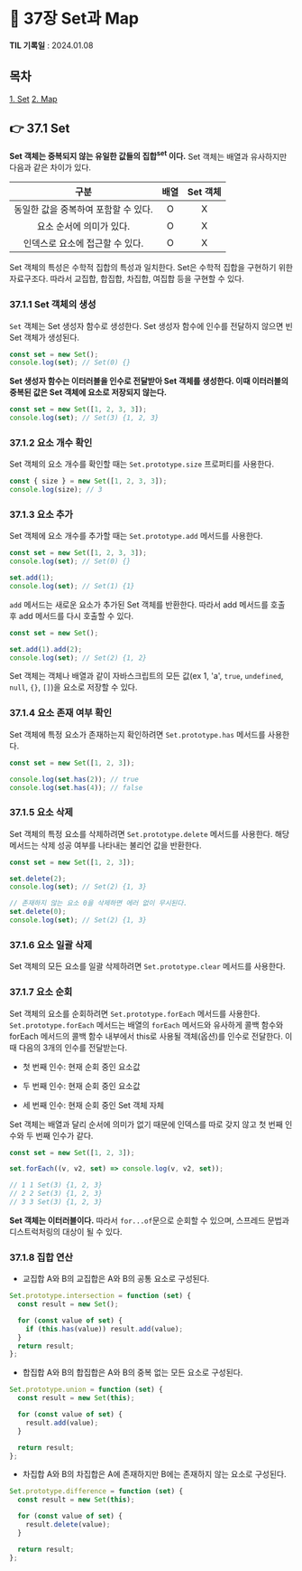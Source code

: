 # 📌 37장 Set과 Map

**TIL 기록일** : 2024.01.08

## 목차

[1. Set](#-371-set)
[2. Map](#-372-map)

## 👉 37.1 Set

**Set 객체는 중복되지 않는 유일한 값들의 집합<sup>set</sup> 이다.** Set 객체는 배열과 유사하지만 다음과 같은 차이가 있다.

|               **구분**               | **배열** | **Set 객체** |
| :----------------------------------: | :------: | :----------: |
| 동일한 값을 중복하여 포함할 수 있다. |    O     |      X       |
|       요소 순서에 의미가 있다.       |    O     |      X       |
|   인덱스로 요소에 접근할 수 있다.    |    O     |      X       |

Set 객체의 특성은 수학적 집합의 특성과 일치한다. Set은 수학적 집합을 구현하기 위한 자료구조다. 따라서 교집합, 합집합, 차집합, 여집합 등을 구현할 수 있다.

### 37.1.1 Set 객체의 생성

`Set` 객체는 Set 생성자 함수로 생성한다. Set 생성자 함수에 인수를 전달하지 않으면 빈 Set 객체가 생성된다.

```javascript
const set = new Set();
console.log(set); // Set(0) {}
```

**Set 생성자 함수는 이터러블을 인수로 전달받아 Set 객체를 생성한다. 이때 이터러블의 중복된 값은 Set 객체에 요소로 저장되지 않는다.**

```javascript
const set = new Set([1, 2, 3, 3]);
console.log(set); // Set(3) {1, 2, 3}
```

### 37.1.2 요소 개수 확인

Set 객체의 요소 개수를 확인할 때는 `Set.prototype.size` 프로퍼티를 사용한다.

```javascript
const { size } = new Set([1, 2, 3, 3]);
console.log(size); // 3
```

### 37.1.3 요소 추가

Set 객체에 요소 개수를 추가할 때는 `Set.prototype.add` 메서드를 사용한다.

```javascript
const set = new Set([1, 2, 3, 3]);
console.log(set); // Set(0) {}

set.add(1);
console.log(set); // Set(1) {1}
```

`add` 메서드는 새로운 요소가 추가된 Set 객체를 반환한다. 따라서 add 메서드를 호출 후 add 메서드를 다시 호출할 수 있다.

```javascript
const set = new Set();

set.add(1).add(2);
console.log(set); // Set(2) {1, 2}
```

Set 객체는 객체나 배열과 같이 자바스크립트의 모든 값(ex 1, 'a', `true`, `undefined`, `null`, `{}`, `[]`)을 요소로 저장할 수 있다.

### 37.1.4 요소 존재 여부 확인

Set 객체에 특정 요소가 존재하는지 확인하려면 `Set.prototype.has` 메서드를 사용한다.

```javascript
const set = new Set([1, 2, 3]);

console.log(set.has(2)); // true
console.log(set.has(4)); // false
```

### 37.1.5 요소 삭제

Set 객체의 특정 요소를 삭제하려면 `Set.prototype.delete` 메서드를 사용한다. 해당 메서드는 삭제 성공 여부를 나타내는 불리언 값을 반환한다.

```javascript
const set = new Set([1, 2, 3]);

set.delete(2);
console.log(set); // Set(2) {1, 3}

// 존재하지 않는 요소 0을 삭제하면 에러 없이 무시된다.
set.delete(0);
console.log(set); // Set(2) {1, 3}
```

### 37.1.6 요소 일괄 삭제

Set 객체의 모든 요소를 일괄 삭제하려면 `Set.prototype.clear` 메서드를 사용한다.

### 37.1.7 요소 순회

Set 객체의 요소를 순회하려면 `Set.prototype.forEach` 메서드를 사용한다. `Set.prototype.forEach` 메서드는 배열의 `forEach` 메서드와 유사하게 콜백 함수와 forEach 메서드의 콜백 함수 내부에서 this로 사용될 객체(옵션)를 인수로 전달한다. 이때 다음의 3개의 인수를 전달받는다.

- 첫 번째 인수: 현재 순회 중인 요소값

- 두 번째 인수: 현재 순회 중인 요소값

- 세 번째 인수: 현재 순회 중인 Set 객체 자체

Set 객체는 배열과 달리 순서에 의미가 없기 때문에 인덱스를 따로 갖지 않고 첫 번째 인수와 두 번째 인수가 같다.

```javascript
const set = new Set([1, 2, 3]);

set.forEach((v, v2, set) => console.log(v, v2, set));

// 1 1 Set(3) {1, 2, 3}
// 2 2 Set(3) {1, 2, 3}
// 3 3 Set(3) {1, 2, 3}
```

**Set 객체는 이터러블이다.** 따라서 `for...of`문으로 순회할 수 있으며, 스프레드 문법과 디스트럭처링의 대상이 될 수 있다.

### 37.1.8 집합 연산

- 교집합
  A와 B의 교집합은 A와 B의 공통 요소로 구성된다.

```javascript
Set.prototype.intersection = function (set) {
  const result = new Set();

  for (const value of set) {
    if (this.has(value)) result.add(value);
  }
  return result;
};
```

- 합집합
  A와 B의 합집합은 A와 B의 중복 없는 모든 요소로 구성된다.

```javascript
Set.prototype.union = function (set) {
  const result = new Set(this);

  for (const value of set) {
    result.add(value);
  }

  return result;
};
```

- 차집합
  A와 B의 차집합은 A에 존재하지만 B에는 존재하지 않는 요소로 구성된다.

```javascript
Set.prototype.difference = function (set) {
  const result = new Set(this);

  for (const value of set) {
    result.delete(value);
  }

  return result;
};
```
